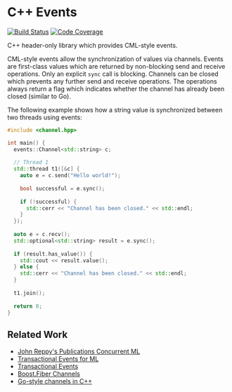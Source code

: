 # C++ Events

[![Build Status](https://travis-ci.org/tdauth/cpp-events.svg?branch=master)](https://travis-ci.org/tdauth/cpp-events)
[![Code Coverage](https://img.shields.io/codecov/c/github/tdauth/cpp-events/master.svg)](https://codecov.io/github/tdauth/cpp-events?branch=master)

C++ header-only library which provides CML-style events.

CML-style events allow the synchronization of values via channels.
Events are first-class values which are returned by non-blocking send and receive operations.
Only an explicit `sync` call is blocking.
Channels can be closed which prevents any further send and receive operations.
The operations always return a flag which indicates whether the channel has already been closed (similar to Go).

The following example shows how a string value is synchronized between two threads using events:

```cpp
#include <channel.hpp>

int main() {
  events::Channel<std::string> c;
  
  // Thread 1
  std::thread t1([&c] {
    auto e = c.send("Hello world!");
    
    bool successful = e.sync();
    
    if (!successful) {
      std::cerr << "Channel has been closed." << std::endl;
    }
  });
  
  auto e = c.recv();
  std::optional<std::string> result = e.sync();
  
  if (result.has_value()) {
    std::cout << result.value();
  } else {
    std::cerr << "Channel has been closed." << std::endl;
  }
  
  t1.join();
  
  return 0;
}
```

## Related Work

* [John Reppy's Publications Concurrent ML](http://people.cs.uchicago.edu/~jhr/papers/cml.html)
* [Transactional Events for ML](http://citeseerx.ist.psu.edu/viewdoc/download?doi=10.1.1.481.6886&rep=rep1&type=pdf)
* [Transactional Events](https://www.researchgate.net/publication/220676760_Transactional_Events)
* [Boost.Fiber Channels](https://www.boost.org/doc/libs/1_71_0/libs/fiber/doc/html/fiber/synchronization/channels.html)
* [Go-style channels in C++](https://github.com/dragonquest/cpp-channels)
